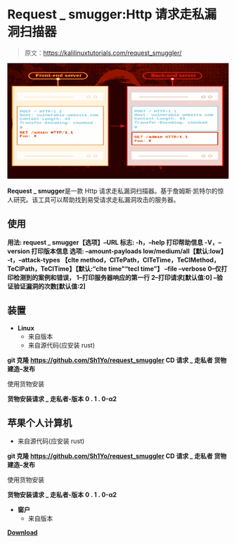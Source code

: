 # Request _ smugger:Http 请求走私漏洞扫描器

> 原文：<https://kalilinuxtutorials.com/request_smuggler/>

[![](img//8226a6de9fd440953e7c83dd986a2e2a.png)](https://blogger.googleusercontent.com/img/b/R29vZ2xl/AVvXsEgVztMpPTVpuJq5PhBWlYsHdo_Sz5msaKqF6ITV1capx19aaPIoSldmqCPQDJAzZ72RXXA-KX7wr2KTrvj-ZrlW69HZWdva0F9LOefQeQhc25AUHlnSPJMdxqn-CUvyJNJvmaRS-JFBCzj7o5BBp1744Ynx87-yRHKH69q_SyOk4OhEcF4lfEGCJJN0/s728/http-request-smuggling%20(1)%20(1).png)

**Request _ smugger**是一款 Http 请求走私漏洞扫描器。基于詹姆斯·凯特尔的惊人研究。该工具可以帮助找到易受请求走私漏洞攻击的服务器。

## 使用

**用法:
request _ smugger【选项】–URL
标志:
-h，–help 打印帮助信息
-V，–version 打印版本信息
选项:
–amount-payloads low/medium/all【默认:low】
-t，–attack-types
【clte method，ClTePath，ClTeTime，TeClMethod，TeClPath，TeClTime】【默认:“clte time”“tecl time”】
–file –verbose
0–仅打印检测到的案例和错误，
1–打印服务器响应的第一行
2–打印请求[默认值:0]
–验证验证漏洞的次数[默认值:2]**

## 装置

*   **Linux**
    *   来自版本
    *   来自源代码(应安装 rust)

**git 克隆 https://github.com/Sh1Yo/request_smuggler
CD 请求 _ 走私者
货物建造–发布**

使用货物安装

**货物安装请求 _ 走私者-版本 0 . 1 . 0-α2**

## 苹果个人计算机

*   来自源代码(应安装 rust)

**git 克隆 https://github.com/Sh1Yo/request_smuggler
CD 请求 _ 走私者
货物建造–发布**

使用货物安装

**货物安装请求 _ 走私者-版本 0 . 1 . 0-α2**

*   **窗户**
    *   来自版本

[**Download**](https://github.com/Sh1Yo/request_smuggler)